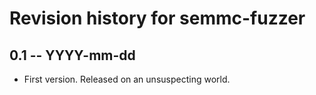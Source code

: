 # Revision history for semmc-fuzzer

## 0.1  -- YYYY-mm-dd

* First version. Released on an unsuspecting world.
